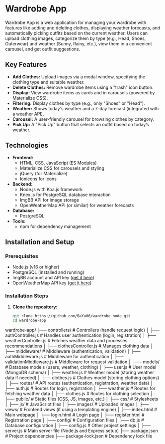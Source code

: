 # Wardrobe App

Wardrobe App is a web application for managing your wardrobe with features like adding and deleting clothes, displaying weather forecasts, and automatically picking outfits based on the current weather. Users can upload clothing images, categorize them by type (e.g., Head, Shoes, Outerwear) and weather (Sunny, Rainy, etc.), view them in a convenient carousel, and get outfit suggestions.

## Key Features
- **Add Clothes:** Upload images via a modal window, specifying the clothing type and suitable weather.
- **Delete Clothes:** Remove wardrobe items using a "trash" icon button.
- **Display:** View wardrobe items as cards and in carousels (powered by Materialize CSS).
- **Filtering:** Display clothes by type (e.g., only "Shoes" or "Head").
- **Weather:** Shows today's weather and a 7-day forecast (integrated with a weather API).
- **Carousel:** A user-friendly carousel for browsing clothes by category.
- **Pick Up:** A "Pick Up" button that selects an outfit based on today’s weather.

## Technologies
- **Frontend:**
  - HTML, CSS, JavaScript (ES Modules)
  - Materialize CSS for carousels and styling
  - jQuery (for Materialize)
  - Ionicons for icons
- **Backend:**
  - Node.js with Koa.js framework
  - Knex.js for PostgreSQL database interaction
  - ImgBB API for image storage
  - OpenWeatherMap API (or similar) for weather forecasts
- **Database:**
  - PostgreSQL
- **Tools:**
  - npm for dependency management

## Installation and Setup

### Prerequisites
- Node.js (v16 or higher)
- PostgreSQL (installed and running)
- ImgBB account and API key ([get it here](https://imgbb.com/))
- OpenWeatherMap API key ([get it here](https://openweathermap.org/api))

### Installation Steps

1. **Clone the repository:**
   ```bash
   git clone https://github.com/BaYa06/wardrobe_node.git
   cd wardrobe-app

wardrobe-app/
├── controllers/        # Controllers (handle request logic)
│   ├── authController.js      # Handles user authentication (login, registration)
│   ├── weatherController.js   # Fetches weather data and processes recommendations
│   ├── clothesController.js   # Manages clothing data
│
├── middleware/         # Middleware (authentication, validation)
│   ├── authMiddleware.js     # Middleware for authentication
│   ├── validationMiddleware.js # Middleware for request validation
│
├── models/            # Database models (users, weather, clothing)
│   ├── user.js         # User model (MongoDB schema)
│   ├── weather.js      # Weather model (storing weather data if needed)
│   ├── clothes.js      # Clothes model (storing clothing options)
│
├── routes/            # API routes (authentication, registration, weather data)
│   ├── auth.js         # Routes for login, registration
│   ├── weather.js      # Routes for fetching weather data
│   ├── clothes.js      # Routes for clothing selection
│
├── public/            # Static files (CSS, JS, images, etc.)
│   ├── css/           # Stylesheets
│   ├── js/            # JavaScript files
│   ├── images/        # Uploaded images
│
├── views/             # Frontend views (if using a templating engine)
│   ├── index.html     # Main webpage
│   ├── login.html     # Login page
│   ├── register.html  # Registration page
│
├── config/            # Configuration files
│   ├── db.js          # Database configuration
│   ├── config.js      # Other project settings
│
├── server.js          # Main server file (Node.js and Express setup)
├── package.json       # Project dependencies
├── package-lock.json  # Dependency lock file